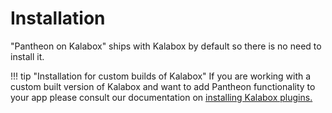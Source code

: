 Installation
============

"Pantheon on Kalabox" ships with Kalabox by default so there is no need to install it.

!!! tip "Installation for custom builds of Kalabox"
    If you are working with a custom built version of Kalabox and want to add Pantheon functionality to your app please consult our documentation on [installing Kalabox plugins.](http://docs.kalabox.io/developers/plugins)
